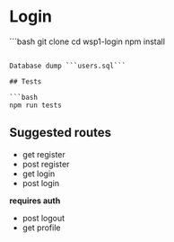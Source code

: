 # Login

´´´bash
git clone
cd wsp1-login
npm install
```

Database dump ```users.sql```

## Tests

```bash
npm run tests
```

## Suggested routes

* get register
* post register
* get login
* post login

**requires auth**
* post logout
* get profile
